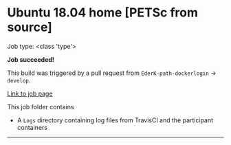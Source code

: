 # Ubuntu 18.04 home [PETSc from source]

Job type: <class 'type'>



**Job succeeded!**



This build was triggered by a pull request from `EderK-path-dockerlogin` → `develop`.



[Link to job page]({[job_link]})


This job folder contains
- A `Logs` directory containing log files from TravisCI and the participant containers


---

